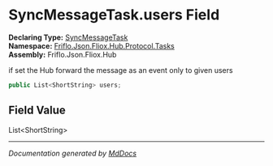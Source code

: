 ﻿<!--  
  <auto-generated>   
    The contents of this file were generated by a tool.  
    Changes to this file may be list if the file is regenerated  
  </auto-generated>   
-->

# SyncMessageTask.users Field

**Declaring Type:** [SyncMessageTask](../index.md)  
**Namespace:** [Friflo.Json.Fliox.Hub.Protocol.Tasks](../../index.md)  
**Assembly:** Friflo.Json.Fliox.Hub

if set the Hub forward the message as an event only to given users

```csharp
public List<ShortString> users;
```

## Field Value

List\<ShortString\>

___

*Documentation generated by [MdDocs](https://github.com/ap0llo/mddocs)*

